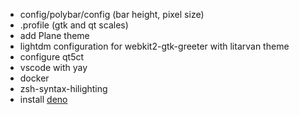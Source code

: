 - config/polybar/config (bar height, pixel size)
- .profile (gtk and qt scales)
- add Plane theme
- lightdm configuration for webkit2-gtk-greeter with litarvan theme
- configure qt5ct
- vscode with yay
- docker
- zsh-syntax-hilighting
- install [deno](https://github.com/denoland/deno)
